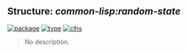 ## Structure: ***common-lisp:random-state***
[![package](https://img.shields.io/badge/Package-COMMON--LISP-5f9ea0.svg?style=social&colorA=999999)](../) [![type](https://img.shields.io/badge/Type-Structure-5f9ea0.svg?style=social&colorA=999999)](../#structure) [![clhs](https://img.shields.io/badge/CLHS-RANDOM--STATE-5f9ea0.svg?style=social&colorA=999999)](http://www.lispworks.com/documentation/HyperSpec/Body/t_rnd_st.htm) 

> No description.

